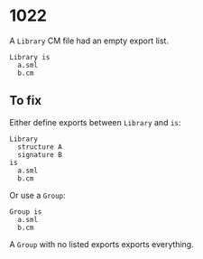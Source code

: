 # 1022

A `Library` CM file had an empty export list.

```
Library is
  a.sml
  b.cm
```

## To fix

Either define exports between `Library` and `is`:

```
Library
  structure A
  signature B
is
  a.sml
  b.cm
```

Or use a `Group`:

```
Group is
  a.sml
  b.cm
```

A `Group` with no listed exports exports everything.

